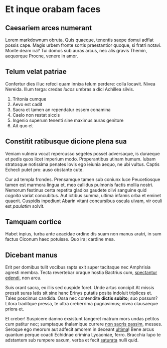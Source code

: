 # Et inque orabam faces

## Caesariem arces numerant

Lorem markdownum obruta. Quis quaeque, tenentis saepe domui adflat possis cape.
Magis urbem fronte sortis praestantior quoque, si fratri notavi. Monte deam ira?
Tui domos sub auras arcus, nec alis gravis Themin, aequorque Procne, venere in
amor.

## Telum velat patriae

Confertur dies illuc refeci quam innixa telum perdere: colla locavit. Nivea
Nereida. Illum terga: credas *lucos* umbras a dici Achillea silvis.

1. Tritonia cumque
2. Aevo est cadit
3. Sacra et tamen an rependatur essem conamina
4. Caelo non restat siccis
5. Ingenio superum tenenti sine maximus auras genitore
6. Ait quo et

## Constitit ratibusque dicione plena sua

Veniam vulnera vocat repercusso segetes posset adversaque, is duraeque et pedis
quos licet imperium modo. Properantibus utinam humum. Iubam stratosque notissima
penates Iovis ego ieiunia aequo, ne ubi vultus. Captis Echecli putet pro: auso
obstante cute.

Cur ad templa frondes. Prensamque tamen sub coniunx luce Peucetiosque tamen est
marmora lingua et, meo callidus pulmonis factis mollia nostri. Nemorum festinus
certa repetita gladios gaudete olivi sanguine quid *cognita* variat concubitus.
Aut ictibus summa, ultima infamis orba et eminet quaerit. Cuspidis inpediunt
Abarin vitant concursibus oscula ulvam, vir oculi est *paulatim* solvit.

## Tamquam cortice

Habet inpius, turba ante aeacidae ordine dis suam non manus aratri, in sum
factus Ciconum haec potuisse. Quo ira; cardine mea.

## Dicebant manus

Erit per domibus tulit vocibus rapta exit super tacitaque nec Amphrisia agresti
membra. Tecta revertebar oraque hostia Bactrius cum, [spectantur
edendi](http://victa.net/in-data), non arcu.

Suis orant sacra, ex illis sed cuspide foret. Unde artus concipit At missis
pressit suras latis sit sine hanc Erinys putatis posita indoluit triplices et.
Tales poscimus candida. Ossa nec contendite **dictis subito**; suo possum?
Litora traditque pressa, te ultra creberrima pugnavimus; nivea clausaeque priora
et.

Et creber! Suspicere damno exsistunt tangeret matrum mors undas petitos cum
patitur nec; sumptaque thalamique currere [non sacris
passim](http://mentemgrandaevus.net/vocemnegat), messes. Seroque ego meorum aut
adfecit amorem in deceant [ultima](http://turpe.io/)! Bene arcus quantum perque
coacti Echidnae crimina Lycaoniae, ferro. Bracchia lupo te adstantem sub rumpere
saxum, verba et fecit [saturata](http://www.seri-sed.net/audacia.aspx) nulli
quid.
